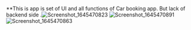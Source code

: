**This is app is set of UI and all functions of Car booking app. But lack of backend side .![Screenshot_1645470823](https://user-images.githubusercontent.com/95920827/157425290-66444ca0-08c0-4b8c-9229-e71f03b34e8b.png)
![Screenshot_1645470891](https://user-images.githubusercontent.com/95920827/157425309-b51f89e9-9135-467b-bc45-c2b26a13f550.png)
![Screenshot_1645470863](https://user-images.githubusercontent.com/95920827/157425317-45a3172c-0b51-4c16-a2c7-cf3ebfbbf461.png)
